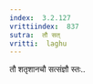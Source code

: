 ```yaml
---
index:  3.2.127
vrittiindex:  837
sutra:  तौ सत्
vritti:  laghu 
---
```


तौ शतृशानचौ सत्संज्ञौ स्तः..

